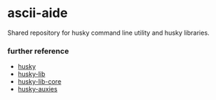 # ascii-aide
Shared repository for husky command line utility and husky libraries.

### further reference
- [husky](https://github.com/bravequickcleverfibreyarn/ascii-aide/tree/main/husky)
- [husky-lib](https://github.com/bravequickcleverfibreyarn/ascii-aide/tree/main/husky-lib)
- [husky-lib-core](https://github.com/bravequickcleverfibreyarn/ascii-aide/tree/main/husky-lib-core)
- [husky-auxies](https://github.com/bravequickcleverfibreyarn/ascii-aide/tree/main/husky-auxies)

